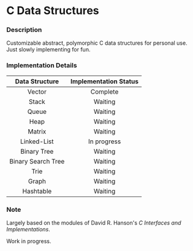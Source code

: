 # C Data Structures

### Description
Customizable abstract, polymorphic C data structures for personal use. Just slowly implementing for fun.

### Implementation Details

|     Data Structure     |   Implementation Status   |
|:----------------------:|:-------------------------:|
|         Vector         |         Complete          |
|          Stack         |          Waiting          |
|          Queue         |          Waiting          |
|          Heap          |          Waiting          |
|         Matrix         |          Waiting          |
|       Linked-List      |        In progress        |
|       Binary Tree      |          Waiting          |
|   Binary Search Tree   |          Waiting          |
|          Trie          |          Waiting          |
|          Graph         |          Waiting          |
|        Hashtable       |          Waiting          |

### Note
Largely based on the modules of David R. Hanson's _C Interfaces and Implementations_.

Work in progress.
